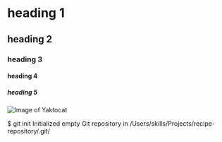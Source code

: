 # heading 1
## heading 2
### heading 3
#### heading 4
##### heading 5




![Image of Yaktocat](https://octodex.github.com/images/yaktocat.png)

$ git init
Initialized empty Git repository in /Users/skills/Projects/recipe-repository/.git/
